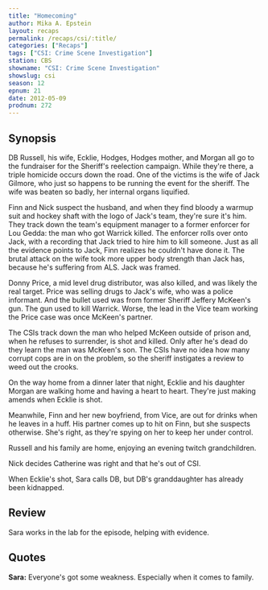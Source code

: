 ```yaml
---
title: "Homecoming"
author: Mika A. Epstein
layout: recaps
permalink: /recaps/csi/:title/
categories: ["Recaps"]
tags: ["CSI: Crime Scene Investigation"]
station: CBS
showname: "CSI: Crime Scene Investigation"
showslug: csi
season: 12
epnum: 21
date: 2012-05-09
prodnum: 272
---
```


## Synopsis

DB Russell, his wife, Ecklie, Hodges, Hodges mother, and Morgan all go to the fundraiser for the Sheriff's reelection campaign. While they're there, a triple homicide occurs down the road. One of the victims is the wife of Jack Gilmore, who just so happens to be running the event for the sheriff. The wife was beaten so badly, her internal organs liquified.

Finn and Nick suspect the husband, and when they find bloody a warmup suit and hockey shaft with the logo of Jack's team, they're sure it's him. They track down the team's equipment manager to a former enforcer for Lou Gedda: the man who got Warrick killed. The enforcer rolls over onto Jack, with a recording that Jack tried to hire him to kill someone. Just as all the evidence points to Jack, Finn realizes he couldn't have done it. The brutal attack on the wife took more upper body strength than Jack has, because he's suffering from ALS. Jack was framed.

Donny Price, a mid level drug distributor, was also killed, and was likely the real target. Price was selling drugs to Jack's wife, who was a police informant. And the bullet used was from former Sheriff Jeffery McKeen's gun. The gun used to kill Warrick. Worse, the lead in the Vice team working the Price case was once McKeen's partner.

The CSIs track down the man who helped McKeen outside of prison and, when he refuses to surrender, is shot and killed. Only after he's dead do they learn the man was McKeen's son. The CSIs have no idea how many corrupt cops are in on the problem, so the sheriff instigates a review to weed out the crooks.

On the way home from a dinner later that night, Ecklie and his daughter Morgan are walking home and having a heart to heart. They're just making amends when Ecklie is shot.

Meanwhile, Finn and her new boyfriend, from Vice, are out for drinks when he leaves in a huff. His partner comes up to hit on Finn, but she suspects otherwise. She's right, as they're spying on her to keep her under control.

Russell and his family are home, enjoying an evening twitch grandchildren.

Nick decides Catherine was right and that he's out of CSI.

When Ecklie's shot, Sara calls DB, but DB's granddaughter has already been kidnapped.

## Review

Sara works in the lab for the episode, helping with evidence.

## Quotes

**Sara:** Everyone's got some weakness. Especially when it comes to family.
